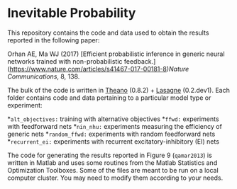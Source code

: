 # Inevitable Probability
This repository contains the code and data used to obtain the results reported in the following paper:

Orhan AE, Ma WJ (2017) [Efficient probabilistic inference in generic neural networks trained with non-probabilistic feedback.] (https://www.nature.com/articles/s41467-017-00181-8)*Nature Communications*, 8, 138.

The bulk of the code is written in [Theano](http://www.deeplearning.net/software/theano/) (0.8.2) + [Lasagne](http://lasagne.readthedocs.io/en/latest/) (0.2.dev1). Each folder contains code and data pertaining to a particular model type or experiment:

*`alt_objectives:` training with alternative objectives
*`ffwd:` experiments with feedforward nets
*`nin_nhu:` experiments measuring the efficiency of generic nets
*`random_ffwd:` experiments with random feedforward nets
*`recurrent_ei:` experiments with recurrent excitatory-inhibitory (EI) nets

The code for generating the results reported in Figure 9 (`qamar2013`) is written in Matlab and uses some routines from the Matlab Statistics and Optimization Toolboxes. Some of the files are meant to be run on a local computer cluster. You may need to modify them according to your needs.
